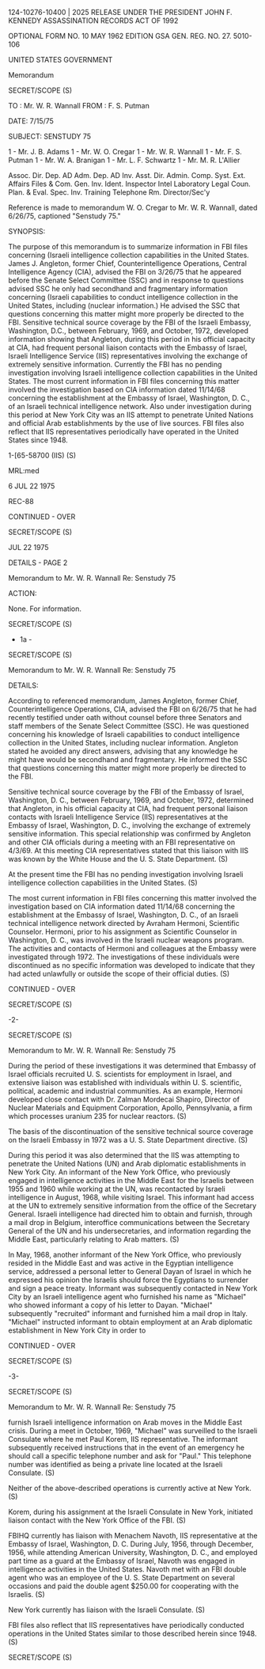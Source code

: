 124-10276-10400 | 2025 RELEASE UNDER THE PRESIDENT JOHN F. KENNEDY ASSASSINATION RECORDS ACT OF 1992

OPTIONAL FORM NO. 10
MAY 1962 EDITION
GSA GEN. REG. NO. 27. 5010-106

UNITED STATES GOVERNMENT

Memorandum

SECRET/SCOPE (S)

TO : Mr. W. R. Wannall
FROM : F. S. Putman

DATE: 7/15/75

SUBJECT: SENSTUDY 75

1 - Mr. J. B. Adams
1 - Mr. W. O. Cregar
1 - Mr. W. R. Wannall
1 - Mr. F. S. Putman
1 - Mr. W. A. Branigan
1 - Mr. L. F. Schwartz
1 - Mr. M. R. L'Allier

Assoc. Dir.
Dep. AD Adm.
Dep. AD Inv.
Asst. Dir.
Admin.
Comp. Syst.
Ext. Affairs
Files & Com.
Gen. Inv.
Ident.
Inspector
Intel
Laboratory
Legal Coun.
Plan. & Eval.
Spec. Inv.
Training
Telephone Rm.
Director/Sec'y

Reference is made to memorandum W. O. Cregar to Mr. W. R. Wannall, dated 6/26/75, captioned "Senstudy 75."

SYNOPSIS:

The purpose of this memorandum is to summarize information in FBI files concerning (Israeli intelligence collection capabilities in the United States. James J. Angleton, former Chief, Counterintelligence Operations, Central Intelligence Agency (CIA), advised the FBI on 3/26/75 that he appeared before the Senate Select Committee (SSC) and in response to questions advised SSC he only had secondhand and fragmentary information concerning (Israeli capabilities to conduct intelligence collection in the United States, including (nuclear information.) He advised the SSC that questions concerning this matter might more properly be directed to the FBI. Sensitive technical source coverage by the FBI of the Israeli Embassy, Washington, D.C., between February, 1969, and October, 1972, developed information showing that Angleton, during this period in his official capacity at CIA, had frequent personal liaison contacts with the Embassy of Israel, Israeli Intelligence Service (IIS) representatives involving the exchange of extremely sensitive information. Currently the FBI has no pending investigation involving Israeli intelligence collection capabilities in the United States. The most current information in FBI files concerning this matter involved the investigation based on CIA information dated 11/14/68 concerning the establishment at the Embassy of Israel, Washington, D. C., of an Israeli technical intelligence network. Also under investigation during this period at New York City was an IIS attempt to penetrate United Nations and official Arab establishments by the use of live sources. FBI files also reflect that IIS representatives periodically have operated in the United States since 1948.

1-[65-58700 (IIS) (S)

MRL:med

6 JUL 22 1975

REC-88

CONTINUED - OVER

SECRET/SCOPE (S)

JUL 22 1975

DETAILS - PAGE 2

Memorandum to Mr. W. R. Wannall
Re: Senstudy 75

ACTION:

None. For information.

SECRET/SCOPE (S)

- 1a -

SECRET/SCOPE (S)

Memorandum to Mr. W. R. Wannall
Re: Senstudy 75

DETAILS:

According to referenced memorandum, James Angleton, former Chief, Counterintelligence Operations, CIA, advised the FBI on 6/26/75 that he had recently testified under oath without counsel before three Senators and staff members of the Senate Select Committee (SSC). He was questioned concerning his knowledge of Israeli capabilities to conduct intelligence collection in the United States, including nuclear information. Angleton stated he avoided any direct answers, advising that any knowledge he might have would be secondhand and fragmentary. He informed the SSC that questions concerning this matter might more properly be directed to the FBI.

Sensitive technical source coverage by the FBI of the Embassy of Israel, Washington, D. C., between February, 1969, and October, 1972, determined that Angleton, in his official capacity at CIA, had frequent personal liaison contacts with Israeli Intelligence Service (IIS) representatives at the Embassy of Israel, Washington, D. C., involving the exchange of extremely sensitive information. This special relationship was confirmed by Angleton and other CIA officials during a meeting with an FBI representative on 4/3/69. At this meeting CIA representatives stated that this liaison with IIS was known by the White House and the U. S. State Department. (S)

At the present time the FBI has no pending investigation involving Israeli intelligence collection capabilities in the United States. (S)

The most current information in FBI files concerning this matter involved the investigation based on CIA information dated 11/14/68 concerning the establishment at the Embassy of Israel, Washington, D. C., of an Israeli technical intelligence network directed by Avraham Hermoni, Scientific Counselor. Hermoni, prior to his assignment as Scientific Counselor in Washington, D. C., was involved in the Israeli nuclear weapons program. The activities and contacts of Hermoni and colleagues at the Embassy were investigated through 1972. The investigations of these individuals were discontinued as no specific information was developed to indicate that they had acted unlawfully or outside the scope of their official duties. (S)

CONTINUED - OVER

SECRET/SCOPE (S)

-2-

SECRET/SCOPE (S)

Memorandum to Mr. W. R. Wannall
Re: Senstudy 75

During the period of these investigations it was determined that Embassy of Israel officials recruited U. S. scientists for employment in Israel, and extensive liaison was established with individuals within U. S. scientific, political, academic and industrial communities. As an example, Hermoni developed close contact with Dr. Zalman Mordecai Shapiro, Director of Nuclear Materials and Equipment Corporation, Apollo, Pennsylvania, a firm which processes uranium 235 for nuclear reactors. (S)

The basis of the discontinuation of the sensitive technical source coverage on the Israeli Embassy in 1972 was a U. S. State Department directive. (S)

During this period it was also determined that the IIS was attempting to penetrate the United Nations (UN) and Arab diplomatic establishments in New York City. An informant of the New York Office, who previously engaged in intelligence activities in the Middle East for the Israelis between 1955 and 1960 while working at the UN, was recontacted by Israeli intelligence in August, 1968, while visiting Israel. This informant had access at the UN to extremely sensitive information from the office of the Secretary General. Israeli intelligence had directed him to obtain and furnish, through a mail drop in Belgium, interoffice communications between the Secretary General of the UN and his undersecretaries, and information regarding the Middle East, particularly relating to Arab matters. (S)

In May, 1968, another informant of the New York Office, who previously resided in the Middle East and was active in the Egyptian intelligence service, addressed a personal letter to General Dayan of Israel in which he expressed his opinion the Israelis should force the Egyptians to surrender and sign a peace treaty. Informant was subsequently contacted in New York City by an Israeli intelligence agent who furnished his name as "Michael" who showed informant a copy of his letter to Dayan. "Michael" subsequently "recruited" informant and furnished him a mail drop in Italy. "Michael" instructed informant to obtain employment at an Arab diplomatic establishment in New York City in order to

CONTINUED - OVER

SECRET/SCOPE (S)

-3-

SECRET/SCOPE (S)

Memorandum to Mr. W. R. Wannall
Re: Senstudy 75

furnish Israeli intelligence information on Arab moves in the Middle East crisis. During a meet in October, 1969, "Michael" was surveilled to the Israeli Consulate where he met Paul Korem, IIS representative. The informant subsequently received instructions that in the event of an emergency he should call a specific telephone number and ask for "Paul." This telephone number was identified as being a private line located at the Israeli Consulate. (S)

Neither of the above-described operations is currently active at New York. (S)

Korem, during his assignment at the Israeli Consulate in New York, initiated liaison contact with the New York Office of the FBI. (S)

FBIHQ currently has liaison with Menachem Navoth, IIS representative at the Embassy of Israel, Washington, D. C. During July, 1956, through December, 1956, while attending American University, Washington, D. C., and employed part time as a guard at the Embassy of Israel, Navoth was engaged in intelligence activities in the United States. Navoth met with an FBI double agent who was an employee of the U. S. State Department on several occasions and paid the double agent $250.00 for cooperating with the Israelis. (S)

New York currently has liaison with the Israeli Consulate. (S)

FBI files also reflect that IIS representatives have periodically conducted operations in the United States similar to those described herein since 1948. (S)

SECRET/SCOPE (S)
